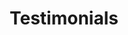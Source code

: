 ---
title: "Testimonials"
meta_title: ""
type: "testimonials"
layout: "default"
description: ""
draft: false

testimonials:
  - intropart1: "Take a look at our customers stories"
    intropart2: "and find out why they chose Vidua"
    testimonials:
      - title: "Efficient Experience with Superb Customer Support"
        text: "elementum sed sit amet. Nulla port titor accumsan tincidunt. Proin eget tortor risus. Vestibulum ac diam sit amet quam"
        name: "Devon Lane"
        role: "VP growth at Facebook"
        companylogo: "logo-1.webp"
        customerimg: "customer-1.webp"
      - title: "Seamless Integration and Powerful Functionality"
        text: "elementum sed sit amet. Nulla port titor accumsan tincidunt. Proin eget tortor risus. Vestibulum ac diam sit amet quam"
        name: "Guy Hawkins"
        role: "VP growth at Facebook"
        companylogo: "logo-2.webp"
        customerimg: "customer-2.webp"
      - title: "Empowering Businesses with Cutting-Edge Solutions"
        text: "elementum sed sit amet. Nulla port titor accumsan tincidunt. Proin eget tortor risus. Vestibulum ac diam sit amet quam"
        name: "VP growth at Facebook"
        role: "VP growth at Facebook"
        companylogo: "logo-3.webp"
        customerimg: "customer-3.webp"
      - title: "Revolutionizing Business with Scalable Solutions"
        text: "elementum sed sit amet. Nulla port titor accumsan tincidunt. Proin eget tortor risus. Vestibulum ac diam sit amet quam"
        name: "Ronald Richards"
        role: "VP growth at Facebook"
        companylogo: "logo-4.webp"
        customerimg: "customer-4.webp"
      - title: "Efficient Experience with Superb Customer Support"
        text: "elementum sed sit amet. Nulla port titor accumsan tincidunt. Proin eget tortor risus. Vestibulum ac diam sit amet quam"
        name: "Devon Lane"
        role: "VP growth at Facebook"
        companylogo: "logo-1.webp"
        customerimg: "customer-1.webp"

---